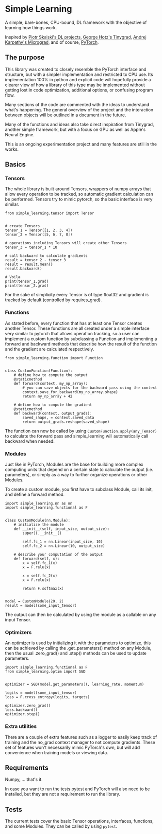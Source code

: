 # Simple Learning

A simple, bare-bones, CPU-bound, DL framework with the objective of learning how things work.

Inspired by [Piotr Skalski's DL projects](https://github.com/SkalskiP/ILearnDeepLearning.py),
[George Hotz's Tinygrad](https://github.com/geohot/tinygrad),
[Andrej Karpathy's Micrograd](https://github.com/karpathy/micrograd),
and of course, [PyTorch](https://github.com/pytorch/pytorch).


## The purpose

This library was created to closely resemble the PyTorch interface and structure, but
with a simpler implementation and restricted to CPU use. Its implementation 100% in
python and explicit code will hopefully provide a clearer view of how a library of this
type may be implemented without getting lost in code optimization, additional options,
or confusing program flow.

Many sections of the code are commented with the ideas to understand what's happening.
The general overview of the project and the interaction between objects will be outlined in
a document in the future.

Many of the functions and ideas also take direct inspiration from Tinygrad, another
simple framework, but with a focus on GPU as well as Apple's Neural Engine.

This is an ongoing experimentation project and many features are still in the works.


## Basics

### Tensors

The whole library is built around Tensors, wrappers of numpy arrays that allow every
operation to be tracked, so automatic gradient calculation can be performed. Tensors
try to mimic pytorch, so the basic interface is very similar.

```python3
from simple_learning.tensor import Tensor


# create Tensors
tensor_1 = Tensor([1, 2, 3, 4])
tensor_2 = Tensor([5, 6, 7, 8])

# operations including Tensors will create other Tensors
tensor_3 = tensor_1 * 10

# call backward to calculate gradients
result = tensor_2 - tensor_3
result = result.mean()
result.backward()

# Voila
print(tensor_1.grad)
print(tensor_2.grad)
```

For the sake of simplicity every Tensor is of type float32 and gradient is tracked
by default (controlled by requires_grad).


### Functions

As stated before, every function that has at least one Tensor creates another Tensor.
These functions are all created under a simple interface very similar to pytorch that
allows operation tracking, so a user can implement a custom function by subclassing
a Function and implementing a forward and backward methods that describe
how the result of the function and the gradient are calculated respectively.

```python3
from simple_learning.function import Function


class CustomFunction(Function):
    # define how to compute the output
    @staticmethod
    def forward(context, my_np_array):
        # you can save objects for the backward pass using the context
        context.save_for_backward(my_np_array.shape)
        return my_np_array + 42

    # define how to compute the gradient
    @staticmethod
    def backward(context, output_grads):
        saved_shape, = context.saved_data
        return output_grads.reshape(saved_shape)
```

The function can now be called by using `CustomFunction.apply(any_Tensor)` to calculate
the forward pass and simple_learning will automatically call backward when needed.


### Modules

Just like in PyTorch, Modules are the base for building more complex computing units that
depend on a certain state to calculate the output (i.e. parameters), or simply as a way to
further organize operations or other Modules.

To create a custom module, you first have to subclass Module, call its init, and define
a forward method.

```python3
import simple_learning.nn as nn
import simple_learning.functional as F


class CustomModule(nn.Module):
    # initialize the module
    def __init__(self, input_size, output_size):
        super().__init__()
        
        self.fc_1 = nn.Linear(input_size, 10)
        self.fc_2 = nn.Linear(10, output_size)

    # describe your computation of the output
    def forward(self, x):
        x = self.fc_1(x)
        x = F.relu(x)
        
        x = self.fc_2(x)
        x = F.relu(x)

        return F.softmax(x)


model = CustomModule(20, 2)
result = model(some_input_tensor)
```

The output can then be calculated by using the module as a callable on any input Tensor.


### Optimizers

An optimizer is used by initializing it with the parameters to optimize, this can be
achieved by calling the .get_parameters() method on any Module, then the usual
.zero_grad() and .step() methods can be used to update parameters.

```python3
import simple_learning.functional as F
from simple_learning.optim import SGD


optimizer = SGD(model.get_parameters(), learning_rate, momentum)

logits = model(some_input_tensor)
loss = F.cross_entropy(logits, targets)

optimizer.zero_grad()
loss.backward()
optimizer.step()
```

### Extra utilities

There are a couple of extra features such as a logger to easily keep track of training
and the no_grad context manager to not compute gradients. These set of features won't
necessarily mimic PyTorch's own, but will add convenience when training models or viewing
data.


## Requirements

Numpy, ... that's it.

In case you want to run the tests pytest and PyTorch will also need to be installed, but they
are not a requirement to run the library.


## Tests

The current tests cover the basic Tensor operations, interfaces, functions, and some Modules.
They  can be called by using `pytest`.

